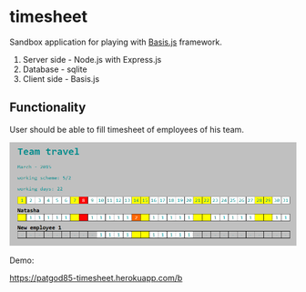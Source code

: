timesheet
=====

Sandbox application for playing with [Basis.js](https://github.com/basisjs) framework.

1. Server side - Node.js with Express.js
1. Database - sqlite
1. Client side - Basis.js

Functionality
-----

User should be able to fill timesheet of employees of his team. 

![Preview](public/images/timesheet-preview.png)

Demo:

<https://patgod85-timesheet.herokuapp.com/b>